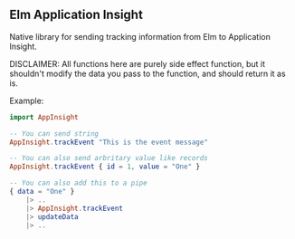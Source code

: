 Elm Application Insight
---
Native library for sending tracking information from Elm to Application Insight.

DISCLAIMER: All functions here are purely side effect function, but it shouldn't modify the data you pass to the function, and should return it as is.

Example:
```elm
import AppInsight

-- You can send string
AppInsight.trackEvent "This is the event message"

-- You can also send arbritary value like records
AppInsight.trackEvent { id = 1, value = "One" }

-- You can also add this to a pipe 
{ data = "One" }
    |> ..
    |> AppInsight.trackEvent 
    |> updateData
    |> .. 
```